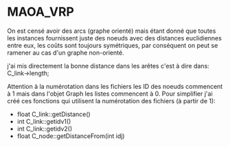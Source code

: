 # MAOA_VRP

On est censé avoir des arcs (graphe orienté) mais étant donné que toutes les instances fournissent juste des noeuds avec des distances euclidiennes entre eux, les coûts sont toujours symétriques, par conséquent on peut se ramener au cas d'un graphe non-orienté.

j'ai mis directement la bonne distance dans les arêtes c'est  à dire dans: C_link->length;

Attention à la numérotation dans les fichiers les ID des noeuds commencent à 1 mais dans l'objet Graph les listes commencent à 0. Pour simplifier j'ai créé ces fonctions qui utilisent la numérotation des fichiers (à partir de 1):

- float C_link::getDistance()
- int C_link::getidv1()
- int C_link::getidv2()
- float C_node::getDistanceFrom(int idj)
